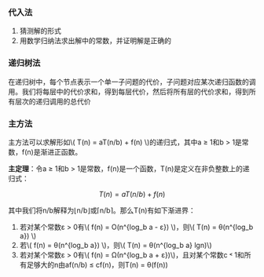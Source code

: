 ### 代入法

1. 猜测解的形式
2. 用数学归纳法求出解中的常数，并证明解是正确的

### 递归树法

在递归树中，每个节点表示一个单一子问题的代价，子问题对应某次递归函数的调用。我们将每层中的代价求和，得到每层代价，然后将所有层的代价求和，得到所有层次的递归调用的总代价

### 主方法

主方法可以求解形如\\( T(n) = aT(n/b) + f(n) \\)的递归式，其中a ≥ 1和b > 1是常数，f(n)是渐进正函数。

**主定理**：令a ≥ 1和b > 1是常数，f(n)是一个函数，T(n)是定义在非负整数上的递归式：

$$ T(n) = aT(n/b) + f(n) $$

其中我们将n/b解释为⌊n/b⌋或⌈n/b⌉。那么T(n)有如下渐进界：

1. 若对某个常数ε > 0有\\( f(n) = O(n^{log_b a - ε}) \\)，则\\( T(n) = θ(n^{log_b a}) \\)
2. 若\\( f(n) = θ(n^{log_b a}) \\)，则\\( T(n) = θ(n^{log_b a} lgn)\\)
3. 若对某个常数ε > 0有\\( f(n) = Ω(n^{log_b a + ε})\\)，且对某个常数c ˂ 1和所有足够大的n由af(n/b) ≤ cf(n)，则T(n) = θ(f(n))

